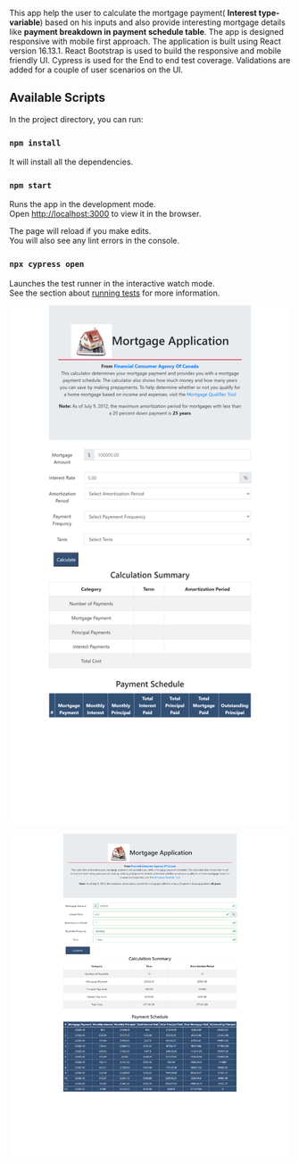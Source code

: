 This app help the user to calculate the mortgage payment( **Interest type-variable**) based on his inputs and also provide interesting mortgage details like **payment breakdown in payment schedule table**. The app is designed responsive with mobile first approach.
The application is built using React version 16.13.1. React Bootstrap is used to build the responsive and mobile friendly UI. Cypress is used for the End to end test coverage.
Validations are added for a couple of user scenarios on the UI.

## Available Scripts

In the project directory, you can run: 

### `npm install`

It will install all the dependencies.


### `npm start`

Runs the app in the development mode.<br />
Open [http://localhost:3000](http://localhost:3000) to view it in the browser.

The page will reload if you make edits.<br />
You will also see any lint errors in the console.

### `npx cypress open`

Launches the test runner in the interactive watch mode.<br />
See the section about [running tests](https://docs.cypress.io/guides/getting-started/installing-cypress.html#Opening-Cypress) for more information.

![Alt text](src/Img/app_screenshot.png?raw=true "Title")

![Alt text](src/Img/App_Screenshot_With_Data.png?raw=true "Coontent")




